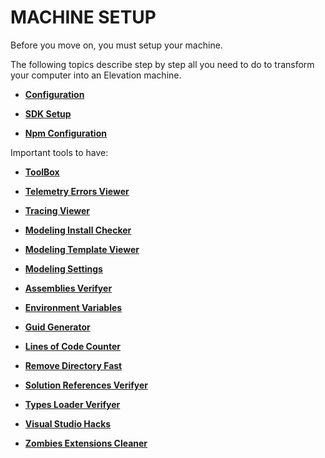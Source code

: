 # MACHINE SETUP

Before you move on, you must setup your machine.

The following topics describe step by step all you need to do to transform your computer into an Elevation machine.

- [**Configuration**](https://devops.primaverabss.com/elevation-docs/sdk/sdk.machinesetup/)

- [**SDK Setup**](https://devops.primaverabss.com/elevation-docs/sdk/sdk.setup/)

- [**Npm Configuration**](https://devops.primaverabss.com/elevation-docs/developercookbook/developercookbook.configuracaonpm/#configuracao-npm)


Important tools to have:

- [**ToolBox**](https://devops.primaverabss.com/elevation-docs/sdk/sdk.tools/#ferramentas)

- [**Telemetry Errors Viewer**](https://devops.primaverabss.com/elevation-docs/sdk/sdk.tools/#telemetry-errors-viewer)

- [**Tracing Viewer**](https://devops.primaverabss.com/elevation-docs/sdk/sdk.tools/#tracing-viewer)

- [**Modeling Install Checker**](https://devops.primaverabss.com/elevation-docs/sdk/sdk.tools/#modeling-install-checker)

- [**Modeling Template Viewer**](https://devops.primaverabss.com/elevation-docs/sdk/sdk.tools/#modeling-last-template-viewer)

- [**Modeling Settings**](https://devops.primaverabss.com/elevation-docs/sdk/sdk.tools/#modeling-settings)

- [**Assemblies Verifyer**](https://devops.primaverabss.com/elevation-docs/sdk/sdk.tools/#assemblies-verifyer)

- [**Environment Variables**](https://devops.primaverabss.com/elevation-docs/sdk/sdk.tools/#environment-variables)

- [**Guid Generator**](https://devops.primaverabss.com/elevation-docs/sdk/sdk.tools/#guid-generator)

- [**Lines of Code Counter**](https://devops.primaverabss.com/elevation-docs/sdk/sdk.tools/#lines-of-code-counter)

- [**Remove Directory Fast**](https://devops.primaverabss.com/elevation-docs/sdk/sdk.tools/#remove-directory-fast)

- [**Solution References Verifyer**](https://devops.primaverabss.com/elevation-docs/sdk/sdk.tools/#solution-references-verifyer)

- [**Types Loader Verifyer**](https://devops.primaverabss.com/elevation-docs/sdk/sdk.tools/#types-loader-verifyer)

- [**Visual Studio Hacks**](https://devops.primaverabss.com/elevation-docs/sdk/sdk.tools/#visual-studio-hacks)

- [**Zombies Extensions Cleaner**](https://devops.primaverabss.com/elevation-docs/sdk/sdk.tools/#zombies-extensions-cleaner) 